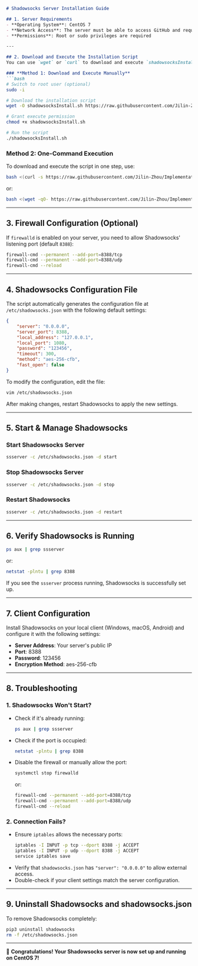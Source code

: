 ```md
# Shadowsocks Server Installation Guide

## 1. Server Requirements
- **Operating System**: CentOS 7
- **Network Access**: The server must be able to access GitHub and required software repositories
- **Permissions**: Root or sudo privileges are required

---

## 2. Download and Execute the Installation Script
You can use `wget` or `curl` to download and execute `shadowsocksInstall.sh`.

### **Method 1: Download and Execute Manually**
```bash
# Switch to root user (optional)
sudo -i  

# Download the installation script
wget -O shadowsocksInstall.sh https://raw.githubusercontent.com/Jilin-Zhou/Implementation-of-server-side-proxy/main/shadowsocksInstall.sh

# Grant execute permission
chmod +x shadowsocksInstall.sh  

# Run the script
./shadowsocksInstall.sh
```

### **Method 2: One-Command Execution**
To download and execute the script in one step, use:
```bash
bash <(curl -s https://raw.githubusercontent.com/Jilin-Zhou/Implementation-of-server-side-proxy/main/shadowsocksInstall.sh)
```
or:
```bash
bash <(wget -qO- https://raw.githubusercontent.com/Jilin-Zhou/Implementation-of-server-side-proxy/main/shadowsocksInstall.sh)
```

---

## 3. Firewall Configuration (Optional)
If `firewalld` is enabled on your server, you need to allow Shadowsocks' listening port (default `8388`):
```bash
firewall-cmd --permanent --add-port=8388/tcp  
firewall-cmd --permanent --add-port=8388/udp  
firewall-cmd --reload
```

---

## 4. Shadowsocks Configuration File
The script automatically generates the configuration file at `/etc/shadowsocks.json` with the following default settings:
```json
{
    "server": "0.0.0.0",
    "server_port": 8388,
    "local_address": "127.0.0.1",
    "local_port": 1080,
    "password": "123456",
    "timeout": 300,
    "method": "aes-256-cfb",
    "fast_open": false
}
```
To modify the configuration, edit the file:
```bash
vim /etc/shadowsocks.json
```
After making changes, restart Shadowsocks to apply the new settings.

---

## 5. Start & Manage Shadowsocks
### **Start Shadowsocks Server**
```bash
ssserver -c /etc/shadowsocks.json -d start
```
### **Stop Shadowsocks Server**
```bash
ssserver -c /etc/shadowsocks.json -d stop
```
### **Restart Shadowsocks**
```bash
ssserver -c /etc/shadowsocks.json -d restart
```

---

## 6. Verify Shadowsocks is Running
```bash
ps aux | grep ssserver
```
or:
```bash
netstat -plntu | grep 8388
```
If you see the `ssserver` process running, Shadowsocks is successfully set up.

---

## 7. Client Configuration
Install Shadowsocks on your local client (Windows, macOS, Android) and configure it with the following settings:
- **Server Address**: Your server's public IP
- **Port**: 8388
- **Password**: 123456
- **Encryption Method**: aes-256-cfb

---

## 8. Troubleshooting
### **1. Shadowsocks Won't Start?**
- Check if it's already running:
  ```bash
  ps aux | grep ssserver
  ```
- Check if the port is occupied:
  ```bash
  netstat -plntu | grep 8388
  ```
- Disable the firewall or manually allow the port:
  ```bash
  systemctl stop firewalld
  ```
  or:
  ```bash
  firewall-cmd --permanent --add-port=8388/tcp
  firewall-cmd --permanent --add-port=8388/udp
  firewall-cmd --reload
  ```

### **2. Connection Fails?**
- Ensure `iptables` allows the necessary ports:
  ```bash
  iptables -I INPUT -p tcp --dport 8388 -j ACCEPT
  iptables -I INPUT -p udp --dport 8388 -j ACCEPT
  service iptables save
  ```
- Verify that `shadowsocks.json` has `"server": "0.0.0.0"` to allow external access.
- Double-check if your client settings match the server configuration.

---

## 9. Uninstall Shadowsocks and shadowsocks.json
To remove Shadowsocks completely:
```bash
pip3 uninstall shadowsocks
rm -f /etc/shadowsocks.json
```

---

🎉 **Congratulations! Your Shadowsocks server is now set up and running on CentOS 7!**
```

